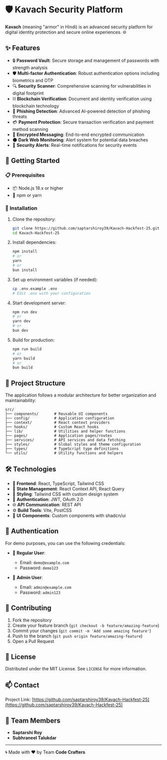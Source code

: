 # 🛡️ Kavach Security Platform

**Kavach** (meaning "armor" in Hindi) is an advanced security platform for digital identity protection and secure online experiences. 🌐

## ✨ Features

- 🔒 **Password Vault**: Secure storage and management of passwords with strength analysis
- 🛡️ **Multi-factor Authentication**: Robust authentication options including biometrics and OTP
- 🔍 **Security Scanner**: Comprehensive scanning for vulnerabilities in digital footprint
- ⛓️ **Blockchain Verification**: Document and identity verification using blockchain technology
- 🎣 **Phishing Detection**: Advanced AI-powered detection of phishing threats
- 💳 **Payment Protection**: Secure transaction verification and payment method scanning
- 📱 **Encrypted Messaging**: End-to-end encrypted communication
- 🌑 **Dark Web Monitoring**: Alert system for potential data breaches
- 🔔 **Security Alerts**: Real-time notifications for security events

## 🚀 Getting Started

### 📋 Prerequisites

- 📦 Node.js 18.x or higher
- 🧶 npm or yarn

### 🔧 Installation

1. Clone the repository:
   ```bash
   git clone https://github.com/saptarshiroy39/Kavach-Hackfest-25.git
   cd Kavach-Hackfest-25
   ```

2. Install dependencies:
   ```bash
   npm install
   # or
   yarn
   # or
   bun install
   ```

3. Set up environment variables (if needed):
   ```bash
   cp .env.example .env
   # Edit .env with your configuration
   ```

4. Start development server:
   ```bash
   npm run dev
   # or
   yarn dev
   # or
   bun dev
   ```

5. Build for production:
   ```bash
   npm run build
   # or
   yarn build
   # or
   bun build
   ```

## 📁 Project Structure

The application follows a modular architecture for better organization and maintainability:

```
src/
├── components/       # Reusable UI components
├── config/           # Application configuration
├── context/          # React context providers
├── hooks/            # Custom React hooks
├── lib/              # Utilities and helper functions
├── pages/            # Application pages/routes
├── services/         # API services and data fetching
├── styles/           # Global styles and theme configuration
├── types/            # TypeScript type definitions
└── utils/            # Utility functions and helpers
```

## 🛠️ Technologies

- 🔵 **Frontend**: React, TypeScript, Tailwind CSS
- 🔄 **State Management**: React Context API, React Query
- 🎨 **Styling**: Tailwind CSS with custom design system
- 🔐 **Authentication**: JWT, OAuth 2.0
- 🌐 **API Communication**: REST API
- ⚙️ **Build Tools**: Vite, PostCSS
- 🧩 **UI Components**: Custom components with shadcn/ui

## 🔑 Authentication

For demo purposes, you can use the following credentials:

- 👤 **Regular User**:
  - Email: `demo@example.com`
  - Password: `demo123`

- 👑 **Admin User**:
  - Email: `admin@example.com`
  - Password: `admin123`

## 🤝 Contributing

1. Fork the repository
2. Create your feature branch (`git checkout -b feature/amazing-feature`)
3. Commit your changes (`git commit -m 'Add some amazing feature'`)
4. Push to the branch (`git push origin feature/amazing-feature`)
5. Open a Pull Request

## 📜 License

Distributed under the MIT License. See `LICENSE` for more information.

## 📫 Contact

Project Link: [https://github.com/saptarshiroy39/Kavach-Hackfest-25](https://github.com/saptarshiroy39/Kavach-Hackfest-25)

## 👥 Team Members

- **Saptarshi Roy**
- **Subhraneel Talukdar**

---

🌀 Made with ❤️ by Team **Code Crafters**
